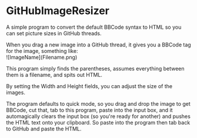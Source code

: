 # GitHubImageResizer
A simple program to convert the default BBCode syntax to HTML so you can set picture sizes in GitHub threads.

When you drag a new image into a GitHub thread, it gives you a BBCode tag for the image, something like:  
\!\[ImageName\]\(Filename.png\)

This program simply finds the parentheses, assumes everything between them is a filename, and spits out HTML.

By setting the Width and Height fields, you can adjust the size of the images.

The program defaults to quick mode, so you drag and drop the image to get BBCode, cut that, tab to this program, paste into the input box, and it automagically clears the input box (so you're ready for another) and pushes the HTML text onto your clipboard. So paste into the program then tab back to GitHub and paste the HTML.
